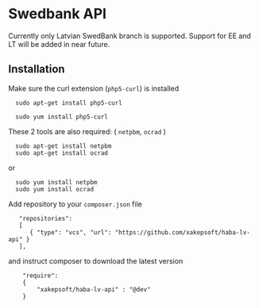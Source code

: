 # Swedbank API
Currently only Latvian SwedBank branch is supported. 
Support for EE and LT will be added in near future.

Installation
-------------

Make sure the curl extension (`php5-curl`) is installed

      sudo apt-get install php5-curl
      
      sudo yum install php5-curl


These 2 tools are also required: ( `netpbm`, `ocrad` )

      sudo apt-get install netpbm
      sudo apt-get install ocrad

or

      sudo yum install netpbm
      sudo yum install ocrad



Add repository to your `composer.json` file 
```
   "repositories": 
   [
      { "type": "vcs", "url": "https://github.com/xakepsoft/haba-lv-api" }
   ],
```
and instruct composer to download the latest version
```
    "require":
    {
        "xakepsoft/haba-lv-api" : "@dev"
    }
```
